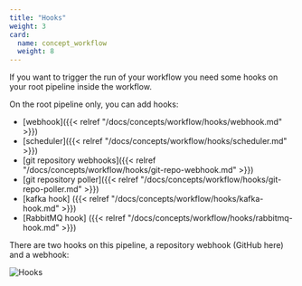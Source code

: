 ```yaml
---
title: "Hooks"
weight: 3
card: 
  name: concept_workflow
  weight: 8
---
```


If you want to trigger the run of your workflow you need some hooks on your root pipeline inside the workflow.

On the root pipeline only, you can add hooks:

* [webhook]({{< relref "/docs/concepts/workflow/hooks/webhook.md" >}})
* [scheduler]({{< relref "/docs/concepts/workflow/hooks/scheduler.md" >}})
* [git repository webhooks]({{< relref "/docs/concepts/workflow/hooks/git-repo-webhook.md" >}})
* [git repository poller]({{< relref "/docs/concepts/workflow/hooks/git-repo-poller.md" >}})
* [kafka hook] ({{< relref "/docs/concepts/workflow/hooks/kafka-hook.md" >}})
* [RabbitMQ hook] ({{< relref "/docs/concepts/workflow/hooks/rabbitmq-hook.md" >}})

There are two hooks on this pipeline, a repository webhook (GitHub here) and a webhook:

![Hooks](/images/workflows.design.hooks.png)
